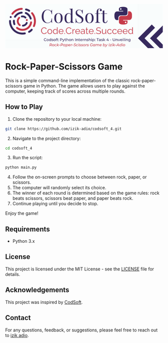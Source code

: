 ![Cover Image](./4.png)

# Rock-Paper-Scissors Game

This is a simple command-line implementation of the classic rock-paper-scissors game in Python. The game allows users to play against the computer, keeping track of scores across multiple rounds.

## How to Play

1. Clone the repository to your local machine:

```bash
git clone https://github.com/izik-adio/codsoft_4.git
```

2. Navigate to the project directory:

```bash
cd codsoft_4
```

3. Run the script:

```bash
python main.py
```

4. Follow the on-screen prompts to choose between rock, paper, or scissors.
5. The computer will randomly select its choice.
6. The winner of each round is determined based on the game rules: rock beats scissors, scissors beat paper, and paper beats rock.
7. Continue playing until you decide to stop.

Enjoy the game!

## Requirements

- Python 3.x

## License

This project is licensed under the MIT License - see the [LICENSE](LICENSE) file for details.

## Acknowledgements

This project was inspired by [CodSoft](https://www.codsoft.in/).

## Contact

For any questions, feedback, or suggestions, please feel free to reach out to [izik adio](https://www.linkedin.com/in/izik-adio/).
